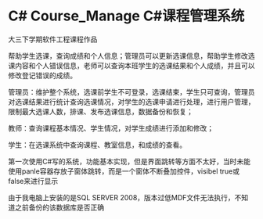 # C# Course_Manage  C#课程管理系统

大三下学期软件工程课程作品

帮助学生选课，查询成绩和个人信息；管理员可以更新选课信息，帮助学生修改选课内容和个人错误信息，老师可以查询本班学生的选课结果和个人成绩，并且可以修改登记错误的成绩。

管理员：维护整个系统，选课前学生不可登录，选课结束，学生只可查询，管理员对选课结果进行统计查询选课情况，对学生的选课申请进行处理，进行用户管理，限制最大选课人数，排课、发布选课信息，数据备份和恢复；

教师：查询课程基本情况、学生情况，对学生成绩进行添加和修改；

学生：在选课系统中查询课程、教室信息，和成绩的查看。

第一次使用C#写的系统，功能基本实现，但是界面跳转等方面不太好，当时未能使用panle容器存放子窗体跳转，而是一个窗体不断叠加控件，visibel  true或false来进行显示

由于我电脑上安装的是SQL SERVER 2008，版本过低MDF文件无法执行，不知道之前备份的该数据库是否正确
